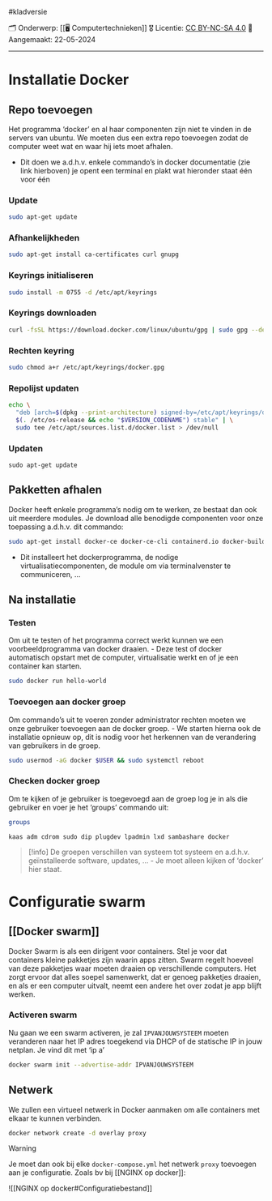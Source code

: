#kladversie

🗂️ Onderwerp: [[🖥️ Computertechnieken]]
🎖️ Licentie: [CC BY-NC-SA 4.0](https://creativecommons.org/licenses/by-nc-sa/4.0/)
📅 Aangemaakt: 22-05-2024

---
# Installatie Docker
## Repo toevoegen
Het programma ‘docker’ en al haar componenten zijn niet te vinden in de servers van ubuntu. We moeten dus een extra repo toevoegen zodat de computer weet wat en waar hij iets moet afhalen.
* Dit doen we a.d.h.v. enkele commando’s in docker documentatie (zie link hierboven) je opent een terminal en plakt wat hieronder staat één voor één 

### Update

``` Bash
sudo apt-get update
```

### Afhankelijkheden

``` Bash
sudo apt-get install ca-certificates curl gnupg
```

### Keyrings initialiseren

``` Bash
sudo install -m 0755 -d /etc/apt/keyrings
```

### Keyrings downloaden

``` Bash
curl -fsSL https://download.docker.com/linux/ubuntu/gpg | sudo gpg --dearmor -o /etc/apt/keyrings/docker.gpg
```

### Rechten keyring

``` Bash
sudo chmod a+r /etc/apt/keyrings/docker.gpg
```

### Repolijst updaten

``` Bash
echo \
  "deb [arch=$(dpkg --print-architecture) signed-by=/etc/apt/keyrings/docker.gpg] https://download.docker.com/linux/ubuntu \
  $(. /etc/os-release && echo "$VERSION_CODENAME") stable" | \
  sudo tee /etc/apt/sources.list.d/docker.list > /dev/null
```

### Updaten

``` Basj
sudo apt-get update
```

## Pakketten afhalen
Docker heeft enkele programma’s nodig om te werken, ze bestaat dan ook uit meerdere modules. Je download alle benodigde componenten voor onze toepassing a.d.h.v. dit commando:

``` Bash
sudo apt-get install docker-ce docker-ce-cli containerd.io docker-buildx-plugin docker-compose-plugin
```

* Dit installeert het dockerprogramma, de nodige virtualisatiecomponenten, de module om via terminalvenster te communiceren, …

## Na installatie
### Testen
Om uit te testen of het programma correct werkt kunnen we een voorbeeldprogramma van docker draaien. - Deze test of docker automatisch opstart met de computer, virtualisatie werkt en of je een container kan starten.

``` Bash
sudo docker run hello-world
```

### Toevoegen aan docker groep
Om commando’s uit te voeren zonder administrator rechten moeten we onze gebruiker toevoegen aan de docker groep. - We starten hierna ook de installatie opnieuw op, dit is nodig voor het herkennen van de verandering van gebruikers in de groep.

``` Bash
sudo usermod -aG docker $USER && sudo systemctl reboot
```

### Checken docker groep
Om te kijken of je gebruiker is toegevoegd aan de groep log je in als die gebruiker en voer je het ‘groups’ commando uit:

``` Bash
groups
```

``` Output
kaas adm cdrom sudo dip plugdev lpadmin lxd sambashare docker
```

> [!info]
> De groepen verschillen van systeem tot systeem en a.d.h.v. geïnstalleerde software, updates, … - Je moet alleen kijken of ‘docker’ hier staat.

# Configuratie swarm
## [[Docker swarm]]
Docker Swarm is als een dirigent voor containers. Stel je voor dat containers kleine pakketjes zijn waarin apps zitten. Swarm regelt hoeveel van deze pakketjes waar moeten draaien op verschillende computers. Het zorgt ervoor dat alles soepel samenwerkt, dat er genoeg pakketjes draaien, en als er een computer uitvalt, neemt een andere het over zodat je app blijft werken.

### Activeren swarm
Nu gaan we een swarm activeren, je zal `IPVANJOUWSYSTEEM` moeten veranderen naar het IP adres toegekend via DHCP of de statische IP in jouw netplan. Je vind dit met ‘ip a’

``` Bash
docker swarm init --advertise-addr IPVANJOUWSYSTEEM
```

## Netwerk
We zullen een virtueel netwerk in Docker aanmaken om alle containers met elkaar te kunnen verbinden.

``` Bash
docker network create -d overlay proxy
```

>[!warning]
>Je moet dan ook bij elke `docker-compose.yml` het netwerk `proxy` toevoegen aan je configuratie. Zoals bv bij [[NGINX op docker]]:
>
>![[NGINX op docker#Configuratiebestand]]
